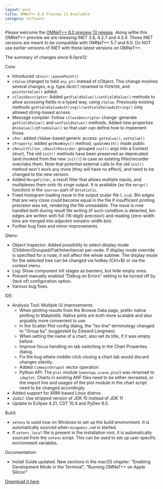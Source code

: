 ```yaml
---
layout: post
title: OMNeT++ 6.0 Preview 13 Available
category: Software
---
```

Please welcome the [OMNeT++ 6.0 preview 13 release](/download/preview). Along withe this OMNeT++ preview we are releasing INET 3.8, 4.2.7 and 4.3.4. These INET versions are meant to be compatible with OMNeT++ 5.7 and 6.0. Do NOT use earlier versions of INET with these latest versions on OMNeT++.

<!--more-->

The summary of changes since 6.0pre12:

Core:
  - Introduced `cEnvir::pausePoint()`
  - `cValue` changed to hold `any_ptr` instead of cObject. This change involves several changes, e.g. type `OBJECT` renamed to `POINTER`, and `pointerValue()` added.
  - `cClassDescriptor`: Added `getFieldValue()/setFieldValue()` methods to allow accessing fields in a typed way, using `cValue`. Previously existing methods `getFieldValueAsString()/setFieldValueAsString()` only allowed string-based access.
  - Message compiler: Follow `cClassDescriptor` change: generate `getFieldValue()` and `setFieldValue()` methods. Added new properties `@toValue()/@fromValue()` so that user can define how to implement those.
  - `cPar`: added cValue-based generic access: `getValue()`, `setValue()`
  - `cProperty`: added `getNumKeys()` method; `updateWith()` made public
  - `cResultFilter`, `cResultRecorder`: grouped `init()` args into a Context struct, The old `init()` methods have been preserved as deprecated (and invoked from the new `init()`) in case an existing filter/recorder overrides them. Note that potential external calls to the old `init()` method won't work any more (they will have no effect), and need to be changed to the new version.
  - Added `MergeFilter`, a result filter that allows multiple inputs, and multiplexes them onto its singe output. It is available (as the `merge()` function) in the `source=` part of `@statistic`.
  - Fixed histogram loading issue in the output scalar file (`.sca`). Bin edges that are very close could become equal in the file if insufficient printing precision was set, rendering the file unreadable. The issue is now handled both during result file writing (if such condition is detected, bin edges are written with full (16-digit) precision) and reading (zero-width bins are merged into adjacent nonzero-width bin).
  - Further bug fixes and minor improvements.

Qtenv:
  - Object Inspector: Added possibility to select display mode (Children/Grouped/Flat/Inheritance) per-node. If display mode override is specified for a node, it will affect the whole subtree. The display mode for the selected tree can be changed via hotkey (Ctrl+B) or via the context menu.
  - Log: Show component init stages as banners, but hide empty ones.
  - Prevent manually enabled "Debug on Errors" setting to be turned off by (lack of) configuration option.
  - Various bug fixes.

IDE:
  - Analysis Tool: Multiple UI improvements:
      - When plotting results from the Browse Data page, prefer native plotting to Matplotlib. Native plots are both more scalable and also arguably more convenient to use.
      - In the Scatter Plot config dialog, the "Iso line" terminology changed to "Group by" (suggested by Edward Longman).
      - When setting the name of a chart, also set its title, if it was empty before.
      - Improve focus handling on tab switching in the Chart Properties dialog.
      - Fix the bug where middle-click closing a chart tab would discard changes silently.
      - Added `timewinthruput` vector operation
      - Python API: The `plot` module (`omnetpp.scave.plot`) was renamed to `ideplot`. Charts in existing ANF files need to be either recreated, or the import line and usages of the plot module in the chart script need to be changed accordingly.
  - Added support for ARM-based Linux distros
  - JustJ: Use stripped version of JDK 15 instead of JDK 11
  - Update to Eclipse 4.21, CDT 10.4 and PyDev 9.0.

Build:
  - `setenv` is used now on Windows to set up the build environment. It is automatically sourced when `mingwenv.cmd` is started.
  - If `setenv_local` file is present in the installation root, it is automatically sourced from the `setenv` script. This can be used to set up user specific environment variables.

Documentation:
  - Install Guide updated. New sections in the macOS chapter: "Enabling Development Mode in the Terminal", "Running OMNeT++ on Apple Silicon"

[Download it here](/download/preview).
